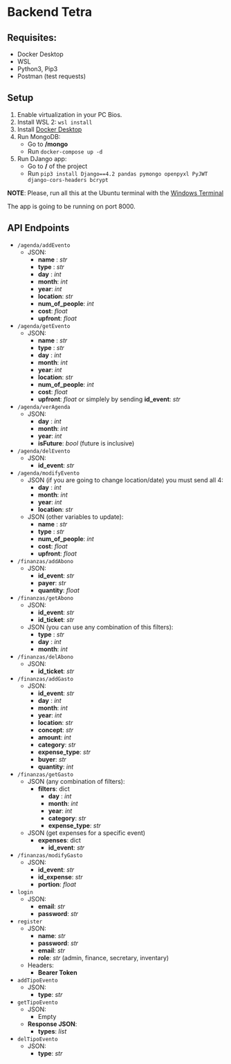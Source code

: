 # Backend Tetra
## Requisites:
- Docker Desktop
- WSL
- Python3, Pip3
- Postman (test requests)

## Setup
1. Enable virtualization in your PC Bios.
2. Install WSL 2: `wsl install`
3. Install [Docker Desktop](https://www.docker.com/products/docker-desktop/)
4. Run MongoDB:
    - Go to **/mongo**
    - Run `docker-compose up -d`
5. Run DJango app:
    - Go to **/** of the project  
    - Run `pip3 install Django==4.2 pandas pymongo openpyxl PyJWT django-cors-headers bcrypt`

**NOTE**: Please, run all this at the Ubuntu terminal with the [Windows Terminal](https://apps.microsoft.com/detail/9n0dx20hk701)

The app is going to be running on port 8000.

## API Endpoints
- `/agenda/addEvento`
    - JSON: 
        - **name** : *str*
        - **type** : *str*
        - **day** : *int*
        - **month**: *int*
        - **year**: *int*
        - **location**: *str*
        - **num_of_people**: *int*
        - **cost**: *float*
        - **upfront**: *float*
- `/agenda/getEvento`
    - JSON: 
        - **name** : *str*
        - **type** : *str*
        - **day** : *int*
        - **month**: *int*
        - **year**: *int*
        - **location**: *str*
        - **num_of_people**: *int*
        - **cost**: *float*
        - **upfront**: *float*
    or simplely by sending **id_event**: *str*
- `/agenda/verAgenda`
    - JSON:  
        - **day** : *int*
        - **month**: *int*
        - **year**: *int*    
        - **isFuture**: *bool* (future is inclusive)
- `/agenda/delEvento`
    - JSON: 
        - **id_event**: *str*
- `/agenda/modifyEvento`
    - JSON (if you are going to change location/date) you must send all 4: 
        - **day** : *int*
        - **month**: *int*
        - **year**: *int*
        - **location**: *str*
    - JSON (other variables to update):
        - **name** : *str*
        - **type** : *str*
        - **num_of_people**: *int*
        - **cost**: *float*
        - **upfront**: *float*
- `/finanzas/addAbono`
    - JSON:
        - **id_event**: *str*
        - **payer**: *str*
        - **quantity**: *float* 
- `/finanzas/getAbono`
    - JSON:
        - **id_event**: *str*
        - **id_ticket**: *str*
    - JSON (you can use any combination of this filters):
        - **type** : *str* 
        - **day** : *int*
        - **month**: *int*
- `/finanzas/delAbono`
    - JSON:
        - **id_ticket**: *str*
- `/finanzas/addGasto`
    - JSON:
        - **id_event**: *str*
        - **day** : *int*
        - **month**: *int*
        - **year**: *int*
        - **location**: *str*
        - **concept**: *str*
        - **amount**: *int*
        - **category**: *str*
        - **expense_type**: *str*
        - **buyer**: *str*
        - **quantity**: *int*
- `/finanzas/getGasto`
    - JSON (any combination of filters):
        - **filters**: dict
            - **day** : *int*
            - **month**: *int*
            - **year**: *int*
            - **category**: *str*
            - **expense_type**: *str*
    - JSON (get expenses for a specific event)
        - **expenses**: dict
            - **id_event**: *str* 
- `/finanzas/modifyGasto`
    - JSON:
        - **id_event**: *str* 
        - **id_expense**: *str* 
        - **portion**: *float*
- `login`
    - JSON:
        - **email**: *str*
        - **password**: *str*
- `register`
    - JSON:
        - **name**: *str*
        - **password**: *str*
        - **email**: *str*
        - **role**: *str* (admin, finance, secretary, inventary)
    - Headers:
        - **Bearer Token**
- `addTipoEvento`
    - JSON:
        - **type**: *str*
- `getTipoEvento`
    - JSON:
        - Empty
    - **Response JSON**:
        - **types**: *list*
- `delTipoEvento`
    - JSON:
        - **type**: *str*

